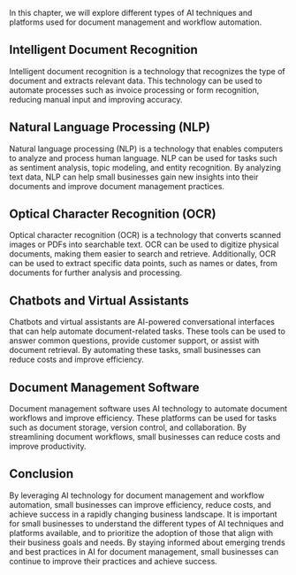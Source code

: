 
In this chapter, we will explore different types of AI techniques and platforms used for document management and workflow automation.

Intelligent Document Recognition
--------------------------------

Intelligent document recognition is a technology that recognizes the type of document and extracts relevant data. This technology can be used to automate processes such as invoice processing or form recognition, reducing manual input and improving accuracy.

Natural Language Processing (NLP)
---------------------------------

Natural language processing (NLP) is a technology that enables computers to analyze and process human language. NLP can be used for tasks such as sentiment analysis, topic modeling, and entity recognition. By analyzing text data, NLP can help small businesses gain new insights into their documents and improve document management practices.

Optical Character Recognition (OCR)
-----------------------------------

Optical character recognition (OCR) is a technology that converts scanned images or PDFs into searchable text. OCR can be used to digitize physical documents, making them easier to search and retrieve. Additionally, OCR can be used to extract specific data points, such as names or dates, from documents for further analysis and processing.

Chatbots and Virtual Assistants
-------------------------------

Chatbots and virtual assistants are AI-powered conversational interfaces that can help automate document-related tasks. These tools can be used to answer common questions, provide customer support, or assist with document retrieval. By automating these tasks, small businesses can reduce costs and improve efficiency.

Document Management Software
----------------------------

Document management software uses AI technology to automate document workflows and improve efficiency. These platforms can be used for tasks such as document storage, version control, and collaboration. By streamlining document workflows, small businesses can reduce costs and improve productivity.

Conclusion
----------

By leveraging AI technology for document management and workflow automation, small businesses can improve efficiency, reduce costs, and achieve success in a rapidly changing business landscape. It is important for small businesses to understand the different types of AI techniques and platforms available, and to prioritize the adoption of those that align with their business goals and needs. By staying informed about emerging trends and best practices in AI for document management, small businesses can continue to improve their practices and achieve success.
